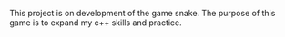 This project is on development of the game snake. The purpose of this game is to expand my c++ skills and practice.
